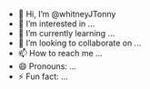 - 👋 Hi, I’m @whitneyJTonny
- 👀 I’m interested in ...
- 🌱 I’m currently learning ...
- 💞️ I’m looking to collaborate on ...
- 📫 How to reach me ...
- 😄 Pronouns: ...
- ⚡ Fun fact: ...

<!---
whitneyJTonny/whitneyJTonny is a ✨ special ✨ repository because its `README.md` (this file) appears on your GitHub profile.
You can click the Preview link to take a look at your changes.
--->
